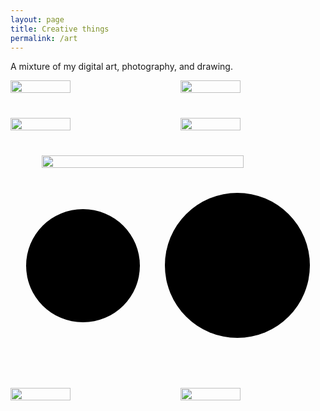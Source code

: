 ```yaml
---
layout: page
title: Creative things
permalink: /art
---
```


<style>

.gallery {
	display: flex;
	flex-wrap: wrap;
	justify-content: center;
	align-items: center;
	gap: 40px;
}

.s1 { width: 80%; }
.s2 { width: calc(50% - 20px); }
.s40 { width: calc(40% - 20px); }
.s3 { width: calc(33% - 50px); }

.black {
	background: black;
	border-radius: 5px;
	inset: 10%;
}
.o {
	border-radius: 100%;
	height: 100%;
	aspect-ratio: 1/1;
}

canvas {
	width: 100%;
	height: 100%;
	border-radius: inherit;
}

a {
	border-radius: inherit;
}

</style>


A mixture of my digital art, photography, and drawing.


<div class="gallery">
	<img class="s2" src="{{ site.github.url }}/art/siamese.png"/>
	<img class="s2" src="{{ site.github.url }}/art/cafe-roi.png"/>
	<!--  -->
	<img class="s2" src="{{ site.github.url }}/art/Robin.png"/>
	<img class="s2" src="{{ site.github.url }}/art/Quail.png"/>
	<!--  -->
	<img class="s1" src="{{ site.github.url }}/art/louie-et-garon.jpg"/>
	<!--  -->
	<div class="black s40 o"><a href="{{ site.github.url }}/joes-experience"><canvas joe="3" width="600" height="600"/></a></div>
	<div class="black s2 o"><a href="{{ site.github.url }}/joes-experience"><canvas joe="2" width="600" height="600"/></a></div>
	<!--  -->
	<div class="black s2"><a href="{{ site.github.url }}/joes-experience"><canvas joe="4" width="600" height="600"/></a></div>
	<div class="black s2"><a href="{{ site.github.url }}/joes-experience"><canvas joe="5" width="600" height="600"/></a></div>
	<!--  -->
	<img class="s2" src="{{ site.github.url }}/art/bubble.jpg"/>
	<img class="s2" src="{{ site.github.url }}/art/bold-and-brash.jpg"/>
</div>


<script src="{{ site.github.url }}/projects/joes-experience/color-utils.js"></script>
<script src="{{ site.github.url }}/projects/joes-experience/global.js"></script>
<script src="{{ site.github.url }}/projects/joes-experience/main.js"></script>
<script src="{{ site.github.url }}/projects/joes-experience/0.motif.js"></script>
<script src="{{ site.github.url }}/projects/joes-experience/1.genesis.js"></script>
<script src="{{ site.github.url }}/projects/joes-experience/2.earth.js"></script>
<script src="{{ site.github.url }}/projects/joes-experience/3.church.js"></script>
<script src="{{ site.github.url }}/projects/joes-experience/4.crescendo.js"></script>
<script src="{{ site.github.url }}/projects/joes-experience/5.dessert.js"></script>

<script>

window.canvasClasses = {
	0: Poster,
	1: Genesis,
	2: Earth,
	3: Church,
	4: Crescendo,
	5: Dessert,
}

window.joe = new Controller()
window.addEventListener('load', event => {
	joe.start()
	joe.t = 2e5

	document.querySelectorAll('.gallery canvas').forEach(el => {
		let i = Number(el.getAttribute('joe'))
		let canvas = new window.canvasClasses[i](el)
		canvas.fadeRate = 1e-1

		el.addEventListener("mousemove", event => {
			let rate = event.buttons ? 5 : 0.5

			let delta = rate*event.movementX
			canvas.timeDeltaMomentum += delta
		})

		joe.canvases[i] = canvas

	})

})

</script>
